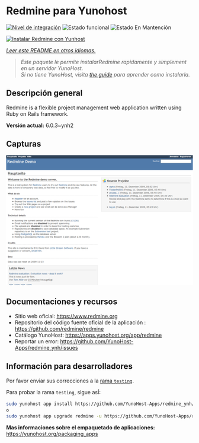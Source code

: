 <!--
Este archivo README esta generado automaticamente<https://github.com/YunoHost/apps/tree/master/tools/readme_generator>
No se debe editar a mano.
-->

# Redmine para Yunohost

[![Nivel de integración](https://apps.yunohost.org/badge/integration/redmine)](https://ci-apps.yunohost.org/ci/apps/redmine/)
![Estado funcional](https://apps.yunohost.org/badge/state/redmine)
![Estado En Mantención](https://apps.yunohost.org/badge/maintained/redmine)

[![Instalar Redmine con Yunhost](https://install-app.yunohost.org/install-with-yunohost.svg)](https://install-app.yunohost.org/?app=redmine)

*[Leer este README en otros idiomas.](./ALL_README.md)*

> *Este paquete le permite instalarRedmine rapidamente y simplement en un servidor YunoHost.*  
> *Si no tiene YunoHost, visita [the guide](https://yunohost.org/install) para aprender como instalarla.*

## Descripción general

Redmine is a flexible project management web application written using Ruby on Rails framework.


**Versión actual:** 6.0.3~ynh2

## Capturas

![Captura de Redmine](./doc/screenshots/Redmine-demo.png)

## Documentaciones y recursos

- Sitio web oficial: <https://www.redmine.org>
- Repositorio del código fuente oficial de la aplicación : <https://github.com/redmine/redmine>
- Catálogo YunoHost: <https://apps.yunohost.org/app/redmine>
- Reportar un error: <https://github.com/YunoHost-Apps/redmine_ynh/issues>

## Información para desarrolladores

Por favor enviar sus correcciones a la [rama `testing`](https://github.com/YunoHost-Apps/redmine_ynh/tree/testing).

Para probar la rama `testing`, sigue asÍ:

```bash
sudo yunohost app install https://github.com/YunoHost-Apps/redmine_ynh/tree/testing --debug
o
sudo yunohost app upgrade redmine -u https://github.com/YunoHost-Apps/redmine_ynh/tree/testing --debug
```

**Mas informaciones sobre el empaquetado de aplicaciones:** <https://yunohost.org/packaging_apps>
